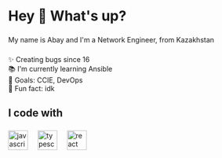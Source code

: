 <h1 align="left">Hey 👋 What's up?</h1>

###

<p align="left">My name is Abay and I'm a Network Engineer, from Kazakhstan</p>

###

<p align="left">✨ Creating bugs since 16<br>📚 I'm currently learning Ansible<br>🎯 Goals: CCIE, DevOps<br>🎲 Fun fact: idk</p>

###

<h2 align="left">I code with</h2>

###

<div align="left">
  <img src="https://cdn.jsdelivr.net/gh/devicons/devicon/icons/linux/linux-original.svg" height="40" alt="javascript logo"  />
  <img width="12" />
  <img src="https://cdn.jsdelivr.net/gh/devicons/devicon/icons/ansible/ansible-original.svg" height="40" alt="typescript logo"  />
  <img width="12" />
  <img src="https://cdn.jsdelivr.net/gh/devicons/devicon/icons/python/python-original.svg" height="40" alt="react logo"  />
  <img width="12" />
</div>

###
